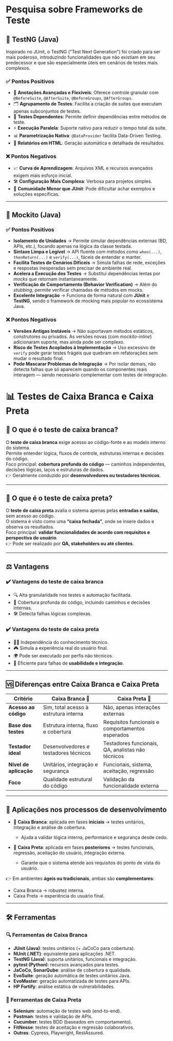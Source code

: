 # Pesquisa sobre Frameworks de Teste

## 🧪 TestNG (Java)

Inspirado no JUnit, o TestNG ("Test Next Generation") foi criado para ser mais poderoso, introduzindo funcionalidades que não existiam em seu predecessor e que são especialmente úteis em cenários de testes mais complexos.

### ✅ Pontos Positivos
- 🔖 **Anotações Avançadas e Flexíveis**: Oferece controle granular com `@BeforeSuite`, `@AfterSuite`, `@BeforeGroups`, `@AfterGroups`.
- 🗂️ **Agrupamento de Testes**: Facilita a criação de suítes que executam apenas subconjuntos de testes.
- 🔗 **Testes Dependentes**: Permite definir dependências entre métodos de teste.
- ⚡ **Execução Paralela**: Suporte nativo para reduzir o tempo total da suíte.
- 📊 **Parametrização Nativa**: `@DataProvider` facilita Data-Driven Testing.
- 📑 **Relatórios em HTML**: Geração automática e detalhada de resultados.

### ❌ Pontos Negativos
- 📈 **Curva de Aprendizagem**: Arquivos XML e recursos avançados exigem mais esforço inicial.
- 🛠️ **Configuração Mais Complexa**: Verbosa para projetos simples.
- 👥 **Comunidade Menor que JUnit**: Pode dificultar achar exemplos e soluções específicas.

---

## 🧪 Mockito (Java)

### ✅ Pontos Positivos
- **Isolamento de Unidades** → Permite simular dependências externas (BD, APIs, etc.), focando apenas na lógica da classe testada.  
- **Sintaxe Limpa e Legível** → API fluente com métodos como `when(...)`, `thenReturn(...)` e `verify(...)`, fáceis de entender e manter.  
- **Facilita Testes de Cenários Difíceis** → Simula falhas de rede, exceções e respostas inesperadas sem precisar de ambiente real.  
- **Acelera a Execução dos Testes** → Substitui dependências lentas por *mocks* que retornam instantaneamente.  
- **Verificação de Comportamento (Behavior Verification)** → Além do *stubbing*, permite verificar chamadas de métodos em mocks.  
- **Excelente Integração** → Funciona de forma natural com **JUnit** e **TestNG**, sendo o framework de mocking mais popular no ecossistema Java.  

### ❌ Pontos Negativos
- **Versões Antigas Instáveis** → Não suportavam métodos estáticos, construtores ou privados. As versões novas (com *mockito-inline*) adicionaram suporte, mas ainda pode ser complexo.  
- **Risco de Testes Acoplados à Implementação** → Uso excessivo de `verify` pode gerar testes frágeis que quebram em refatorações sem mudar o resultado final.  
- **Pode Mascarar Problemas de Integração** → Por isolar demais, não detecta falhas que só aparecem quando os componentes reais interagem — sendo necessário complementar com testes de integração.  
# 📊 Testes de Caixa Branca e Caixa Preta

## 🧩 O que é o teste de caixa branca?
O **teste de caixa branca** exige acesso ao código-fonte e ao modelo interno do sistema.  
Permite entender lógica, fluxos de controle, estruturas internas e decisões do código.  
Foco principal: **cobertura profunda do código** — caminhos independentes, decisões lógicas, laços e estruturas de dados.  
👉 Geralmente conduzido por **desenvolvedores ou testadores técnicos**.

---

## 🎁 O que é o teste de caixa preta?
O **teste de caixa preta** avalia o sistema apenas pelas **entradas e saídas**, sem acesso ao código.  
O sistema é visto como uma **“caixa fechada”**, onde se insere dados e observa os resultados.  
Foco principal: **validar funcionalidades de acordo com requisitos e perspectiva do usuário**.  
👉 Pode ser realizado por **QA, stakeholders ou até clientes**.

---

## ⚖️ Vantagens

### ✔️ Vantagens do teste de caixa branca
- 🔍 Alta granularidade nos testes e automação facilitada.  
- 🧠 Cobertura profunda do código, incluindo caminhos e decisões internas.  
- 🛠️ Detecta falhas lógicas complexas.  

### ✔️ Vantagens do teste de caixa preta
- 🧑‍💻 Independência do conhecimento técnico.  
- 🎮 Simula a experiência real do usuário final.  
- 🌍 Pode ser executado por perfis não técnicos.  
- 🎯 Eficiente para falhas de **usabilidade e integração**.  

---

## 🆚 Diferenças entre Caixa Branca e Caixa Preta

| Critério | Caixa Branca 🧩 | Caixa Preta 🎁 |
|-------------------|------------------------------------------|--------------------------------------|
| **Acesso ao código** | Sim, total acesso à estrutura interna | Não, apenas interações externas |
| **Base dos testes** | Estrutura interna, fluxo e cobertura | Requisitos funcionais e comportamentos esperados |
| **Testador ideal** | Desenvolvedores e testadores técnicos | Testadores funcionais, QA, analistas não técnicos |
| **Nível de aplicação** | Unitários, integração e segurança | Funcionais, sistema, aceitação, regressão |
| **Foco** | Qualidade estrutural do código | Validação da funcionalidade externa |

---

## 🔄 Aplicações nos processos de desenvolvimento

- 🧩 **Caixa Branca**: aplicada em fases **iniciais** → testes unitários, integração e análise de cobertura.  
  - Ajuda a validar lógica interna, performance e segurança desde cedo.  

- 🎁 **Caixa Preta**: aplicada em fases **posteriores** → testes funcionais, regressão, aceitação do usuário, integração externa.  
  - Garante que o sistema atende aos requisitos do ponto de vista do usuário.  

👉 Em ambientes **ágeis ou tradicionais**, ambas são **complementares**:  
- Caixa Branca → robustez interna.  
- Caixa Preta → experiência do usuário final.  

---

## 🛠️ Ferramentas

### 🔍 Ferramentas de Caixa Branca
- **JUnit (Java)**: testes unitários (+ JaCoCo para cobertura).  
- **NUnit (.NET)**: equivalente para aplicações .NET.  
- **TestNG (Java)**: suporta unitários, funcionais e integração.  
- **pytest (Python)**: recursos avançados para testes.  
- **JaCoCo, SonarQube**: análise de cobertura e qualidade.  
- **EvoSuite**: geração automática de testes unitários Java.  
- **EvoMaster**: geração automatizada de testes para APIs.  
- **HP Fortify**: análise estática de vulnerabilidades.  

### 🎯 Ferramentas de Caixa Preta
- **Selenium**: automação de testes web (end-to-end).  
- **Postman**: testes e validação de APIs.  
- **Cucumber**: testes BDD (baseados em comportamento).  
- **FitNesse**: testes de aceitação e regressão colaborativos.  
- **Outras**: Cypress, Playwright, RestAssured.

